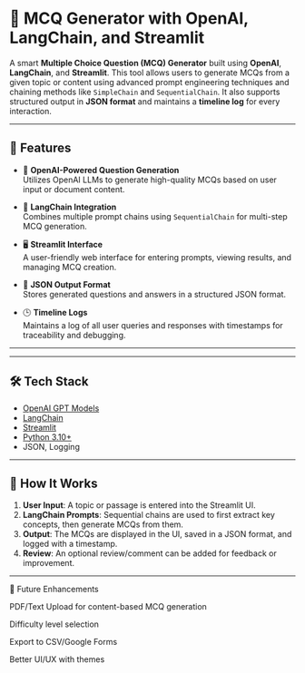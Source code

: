 # 🧠 MCQ Generator with OpenAI, LangChain, and Streamlit

A smart **Multiple Choice Question (MCQ) Generator** built using **OpenAI**, **LangChain**, and **Streamlit**. This tool allows users to generate MCQs from a given topic or content using advanced prompt engineering techniques and chaining methods like `SimpleChain` and `SequentialChain`. It also supports structured output in **JSON format** and maintains a **timeline log** for every interaction.

---

## 🚀 Features

- 🤖 **OpenAI-Powered Question Generation**  
  Utilizes OpenAI LLMs to generate high-quality MCQs based on user input or document content.

- 🔗 **LangChain Integration**  
  Combines multiple prompt chains using `SequentialChain` for multi-step MCQ generation.

- 🖥️ **Streamlit Interface**  
  A user-friendly web interface for entering prompts, viewing results, and managing MCQ creation.

- 🧾 **JSON Output Format**  
  Stores generated questions and answers in a structured JSON format.

- 🕒 **Timeline Logs**  
  Maintains a log of all user queries and responses with timestamps for traceability and debugging.

---

---

## 🛠️ Tech Stack

- [OpenAI GPT Models](https://platform.openai.com/)
- [LangChain](https://www.langchain.com/)
- [Streamlit](https://streamlit.io/)
- [Python 3.10+](https://www.python.org/)
- JSON, Logging

---

## 🧪 How It Works

1. **User Input**: A topic or passage is entered into the Streamlit UI.
2. **LangChain Prompts**: Sequential chains are used to first extract key concepts, then generate MCQs from them.
3. **Output**: The MCQs are displayed in the UI, saved in a JSON format, and logged with a timestamp.
4. **Review**: An optional review/comment can be added for feedback or improvement.

---

📌 Future Enhancements

PDF/Text Upload for content-based MCQ generation

Difficulty level selection

Export to CSV/Google Forms

Better UI/UX with themes
